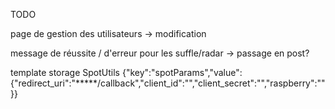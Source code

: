 TODO


page de gestion des utilisateurs -> modification

message de réussite / d'erreur pour les suffle/radar -> passage en post?


template storage SpotUtils
{"key":"spotParams","value":{"redirect_uri":"*****/callback","client_id":"","client_secret":"","raspberry":""}}